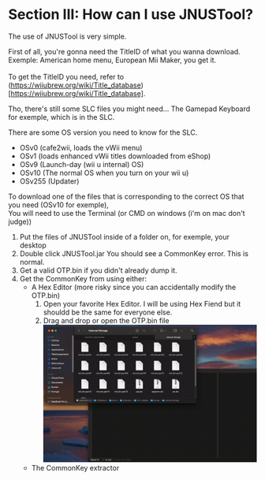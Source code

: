 # Section III: How can I use JNUSTool?

The use of JNUSTool is very simple.

First of all, you're gonna need the TitleID of what you wanna download. <br>
Exemple: American home menu, European Mii Maker, you get it. <br> <br> To get the TitleID you need, refer to (https://wiiubrew.org/wiki/Title_database)[https://wiiubrew.org/wiki/Title_database].

Tho, there's still some SLC files you might need... The Gamepad Keyboard for exemple, which is in the SLC.

There are some OS version you need to know for the SLC.

- OSv0 (cafe2wii, loads the vWii menu)
- OSv1 (loads enhanced vWii titles downloaded from eShop)
- OSv9 (Launch-day (wii u internal) OS)
- OSv10 (The normal OS when you turn on your wii u)
- OSv255 (Updater)

To download one of the files that is corresponding to the correct OS that you need (OSv10 for exemple), <br>
You will need to use the Terminal (or CMD on windows (i'm on mac don't judge))

1. Put the files of JNUSTool inside of a folder on, for exemple, your desktop
2. Double click JNUSTool.jar
You should see a CommonKey error. This is normal.
3. Get a valid OTP.bin if you didn't already dump it.
4. Get the CommonKey from using either:
    - A Hex Editor (more risky since you can accidentally modify the OTP.bin)
        1. Open your favorite Hex Editor. I will be using Hex Fiend but it shouldd be the same for everyone else.
        2. Drag and drop or open the OTP.bin file
        ![blah blah blah you're being annoying github](/assets/images/drag_and_drop_otp.gif)
    - The CommonKey extractor